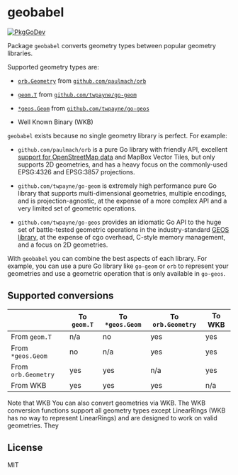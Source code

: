 # geobabel

[![PkgGoDev](https://pkg.go.dev/badge/github.com/twpayne/go-geobabel)](https://pkg.go.dev/github.com/twpayne/go-geobabel)

Package `geobabel` converts geometry types between popular geometry libraries.

Supported geometry types are:

* [`orb.Geometry`](https://pkg.go.dev/github.com/paulmach/orb#Geometry) from
  [`github.com/paulmach/orb`](https://github.com/paulmach/orb)

* [`geom.T`](https://pkg.go.dev/github.com/twpayne/go-geom#T) from
  [`github.com/twpayne/go-geom`](https://github.com/twpayne/go-geom)

* [`*geos.Geom`](https://pkg.go.dev/github.com/twpayne/go-geos#Geom) from
  [`github.com/twpayne/go-geos`](https://github.com/twpayne/go-geos)

* Well Known Binary (WKB)

`geobabel` exists because no single geometry library is perfect. For example:

* `github.com/paulmach/orb` is a pure Go library with friendly API, excellent
  [support for OpenStreetMap data](https://github.com/paulmach/orb) and MapBox
  Vector Tiles, but only supports 2D geometries, and has a heavy focus on the
  commonly-used EPSG:4326 and EPSG:3857 projections.

* `github.com/twpayne/go-geom` is extremely high performance pure Go library
  that supports multi-dimensional geometries, multiple encodings, and is
  projection-agnostic, at the expense of a more complex API and a very limited
  set of geometric operations.

* `github.com/twpayne/go-geos` provides an idiomatic Go API to the huge set of
  battle-tested geometric operations in the industry-standard [GEOS
  library](https://libgeos.org/), at the expense of cgo overhead, C-style memory
  management, and a focus on 2D geometries.

With `geobabel` you can combine the best aspects of each library. For example,
you can use a pure Go library like `go-geom` or `orb` to represent your
geometries and use a geometric operation that is only available in `go-geos`.

## Supported conversions

|                     | To `geom.T` | To `*geos.Geom` | To `orb.Geometry` | To WKB |
| ------------------- | ----------- | --------------- | ----------------- | ------ |
| From `geom.T`       | n/a         | no              | yes               | yes    |
| From `*geos.Geom`   | no          | n/a             | yes               | yes    |
| From `orb.Geometry` | yes         | yes             | n/a               | yes    |
| From WKB            | yes         | yes             | yes               | n/a    |

Note that WKB
You can also convert geometries via WKB. The WKB conversion functions support
all geometry types except LinearRings (WKB has no way to represent LinearRings)
and are designed to work on valid geometries. They 

## License

MIT